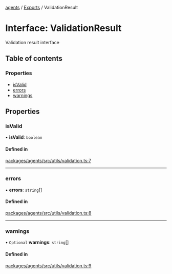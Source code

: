 <!-- 
 ⚠️  AUTO-GENERATED FILE - DO NOT EDIT MANUALLY
 This file is automatically generated by scripts/docs-generator.js
 To make changes, edit the source TypeScript files or update the generator script
-->

[agents](../../) / [Exports](../modules) / ValidationResult

# Interface: ValidationResult

Validation result interface

## Table of contents

### Properties

- [isValid](ValidationResult#isvalid)
- [errors](ValidationResult#errors)
- [warnings](ValidationResult#warnings)

## Properties

### isValid

• **isValid**: `boolean`

#### Defined in

[packages/agents/src/utils/validation.ts:7](https://github.com/woojubb/robota/blob/bdf92966fb2bc9eb8d5a633591fffc1261e7f0f5/packages/agents/src/utils/validation.ts#L7)

___

### errors

• **errors**: `string`[]

#### Defined in

[packages/agents/src/utils/validation.ts:8](https://github.com/woojubb/robota/blob/bdf92966fb2bc9eb8d5a633591fffc1261e7f0f5/packages/agents/src/utils/validation.ts#L8)

___

### warnings

• `Optional` **warnings**: `string`[]

#### Defined in

[packages/agents/src/utils/validation.ts:9](https://github.com/woojubb/robota/blob/bdf92966fb2bc9eb8d5a633591fffc1261e7f0f5/packages/agents/src/utils/validation.ts#L9)
